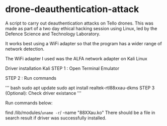 # drone-deauthentication-attack

A script to carry out deauthentication attacks on Tello drones. This was made as part of a two day ethical hacking session using Linux, led by the Defence Science and Technology Laboratory.

It works best using a WiFi adapter so that the program has a wider range of network detection.

The WiFi adapter I used was the ALFA network adapter on Kali Linux

Driver installation
Kali
STEP 1 : Open Terminal Emulator

STEP 2 : Run commands

''' bash
sudo apt update
sudo apt install realtek-rtl88xxau-dkms
STEP 3 (Optional): Check driver existance
'''

Run commands below:

find /lib/modules/`uname -r`/ -name "88XXau.ko"
There should be a file in search result if driver was successfully installed.


